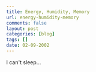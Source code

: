 ```yaml
---
title: Energy, Humidity, Memory
url: energy-humidity-memory
comments: false
layout: post
categories: [blog]
tags: []
date: 02-09-2002
---
```

I can't sleep...